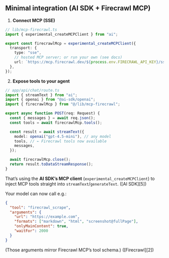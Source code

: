 ## Minimal integration (AI SDK + Firecrawl MCP)

1. **Connect MCP (SSE)**

```ts
// lib/mcp-firecrawl.ts
import { experimental_createMCPClient } from "ai";

export const firecrawlMcp = experimental_createMCPClient({
  transport: {
    type: "sse",
    // hosted MCP server; or run your own (see docs)
    url: `https://mcp.firecrawl.dev/${process.env.FIRECRAWL_API_KEY}/sse`,
  },
});
```

2. **Expose tools to your agent**

```ts
// app/api/chat/route.ts
import { streamText } from "ai";
import { openai } from "@ai-sdk/openai";
import { firecrawlMcp } from "@/lib/mcp-firecrawl";

export async function POST(req: Request) {
  const { messages } = await req.json();
  const tools = await firecrawlMcp.tools();

  const result = await streamText({
    model: openai("gpt-4.5-mini"), // any model
    tools, // ← Firecrawl tools now available
    messages,
  });

  await firecrawlMcp.close();
  return result.toDataStreamResponse();
}
```

That’s using the **AI SDK’s MCP client** (`experimental_createMCPClient`) to inject MCP tools straight into `streamText`/`generateText`. ([AI SDK][5])

Your model can now call e.g.:

```json
{
  "tool": "firecrawl_scrape",
  "arguments": {
    "url": "https://example.com",
    "formats": ["markdown", "html", "screenshot@fullPage"],
    "onlyMainContent": true,
    "waitFor": 2000
  }
}
```

(Those arguments mirror Firecrawl MCP’s tool schema.) ([Firecrawl][2])
